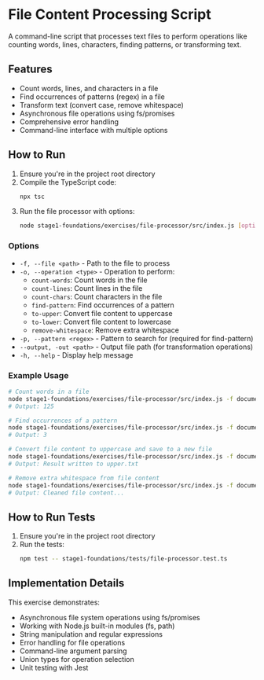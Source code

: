 # File Content Processing Script

A command-line script that processes text files to perform operations like counting words, lines, characters, finding patterns, or transforming text.

## Features

- Count words, lines, and characters in a file
- Find occurrences of patterns (regex) in a file
- Transform text (convert case, remove whitespace)
- Asynchronous file operations using fs/promises
- Comprehensive error handling
- Command-line interface with multiple options

## How to Run

1. Ensure you're in the project root directory
2. Compile the TypeScript code:
   ```bash
   npx tsc
   ```
3. Run the file processor with options:
   ```bash
   node stage1-foundations/exercises/file-processor/src/index.js [options]
   ```

### Options

- `-f, --file <path>` - Path to the file to process
- `-o, --operation <type>` - Operation to perform:
  - `count-words`: Count words in the file
  - `count-lines`: Count lines in the file
  - `count-chars`: Count characters in the file
  - `find-pattern`: Find occurrences of a pattern
  - `to-upper`: Convert file content to uppercase
  - `to-lower`: Convert file content to lowercase
  - `remove-whitespace`: Remove extra whitespace
- `-p, --pattern <regex>` - Pattern to search for (required for find-pattern)
- `--output, -out <path>` - Output file path (for transformation operations)
- `-h, --help` - Display help message

### Example Usage

```bash
# Count words in a file
node stage1-foundations/exercises/file-processor/src/index.js -f document.txt -o count-words
# Output: 125

# Find occurrences of a pattern
node stage1-foundations/exercises/file-processor/src/index.js -f document.txt -o find-pattern -p "hello"
# Output: 3

# Convert file content to uppercase and save to a new file
node stage1-foundations/exercises/file-processor/src/index.js -f document.txt -o to-upper --output upper.txt
# Output: Result written to upper.txt

# Remove extra whitespace from file content
node stage1-foundations/exercises/file-processor/src/index.js -f document.txt -o remove-whitespace
# Output: Cleaned file content...
```

## How to Run Tests

1. Ensure you're in the project root directory
2. Run the tests:
   ```bash
   npm test -- stage1-foundations/tests/file-processor.test.ts
   ```

## Implementation Details

This exercise demonstrates:

- Asynchronous file system operations using fs/promises
- Working with Node.js built-in modules (fs, path)
- String manipulation and regular expressions
- Error handling for file operations
- Command-line argument parsing
- Union types for operation selection
- Unit testing with Jest
